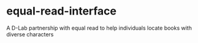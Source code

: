 # equal-read-interface
A D-Lab partnership with equal read to help individuals locate books with diverse characters
